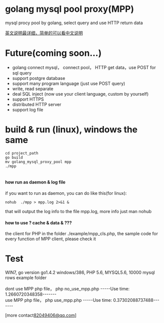 
golang mysql pool proxy(MPP)
=======
mysql procy pool by golang, select query and use HTTP return data

<a href="README_cn.md">英文说明最详细，简单的可以看中文说明</a>

Future(coming soon...)
======
* golang connect mysql， connect pool， HTTP get data，use POST for sql query 
* support postgre database 
* support many program language (just use POST query) 
* write, read separate 
* deal SQL inject (now use your client language, custom by yourself)
* support HTTPS 
* distributed HTTP server
* support log file
 
build & run (linux), windows the same
=====
```cd project_path  ```<br />
```go build  ```<br />
```mv golang_mysql_proxy_pool mpp ```<br />
```./mpp ``` <br /><br />

#### how run as daemon & log file
if you want to run as daemon, you can do like this(for linux):

```nohub  ./mpp > mpp.log 2>&1 & ```

that will output the log info to the file mpp.log, more info just man nohub 


#### how to use ? cache & data & ???
the client for PHP in the folder ./example/mpp_cls.php, the sample code 
for every function of MPP client, please check it

Test
=======
WIN7, go version go1.4.2 windows/386, PHP 5.6, MYSQL5.6, 10000 mysql rows
example folder<br /><br />
dont use MPP php file，  php no_use_mpp.php  -----Use time: 1.2660720348358-------<br />
use MPP php file，  php use_mpp.php   -----Use time: 0.37302088737488-------


[more contact<82049406@qq.com>]









